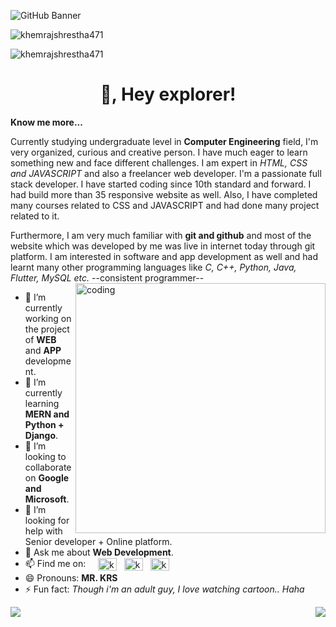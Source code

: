 ![GitHub Banner](https://github.com/khemrajshrestha471/khemrajshrestha471/assets/86350457/f96ae731-4eba-444a-958b-25077cd8f25f)
<p align="left"> <img src="https://komarev.com/ghpvc/?username=khemrajshrestha471&label=Profile%20views&color=0e75b6&style=flat" alt="khemrajshrestha471" /> </p>
<p align="left"> <img src="https://github-profile-trophy.vercel.app/?username=khemrajshrestha471" alt="khemrajshrestha471" /> </p>

<h1 align="center">👋, Hey explorer!</h1>

**Know me more...**

Currently studying undergraduate level in **Computer Engineering** field, I'm very organized, curious and creative person. I have much eager to learn something new and face different challenges. I am expert in _HTML, CSS and JAVASCRIPT_ and also a freelancer web developer. I'm a passionate full stack developer. I have started coding since 10th standard and forward. I had build more than 35 responsive website as well. Also, I have completed many courses related to CSS and JAVASCRIPT and had done many project related to it.

 Furthermore, I am very much familiar with **git and github** and most of the website which was developed by me was live in internet today through git platform. I am interested in software and app development as well and had learnt many other programming languages like _C, C++, Python, Java, Flutter, MySQL etc._ 
<img align="right" alt="coding" width="400" src="https://cdn.dribbble.com/users/1162077/screenshots/3848914/programmer.gif">
--consistent programmer-- <br>



- 🔭 I’m currently working on the project of **WEB** and **APP** development. <br>
- 🌱 I’m currently learning **MERN and Python + Django**. <br>
- 👯 I’m looking to collaborate on **Google and Microsoft**. <br>
- 🤔 I’m looking for help with Senior developer + Online platform. <br>
- 💬 Ask me about **Web Development**. <br>
- 📫 Find me on: &nbsp; &nbsp; <a href="https://fb.com/khemrajshrestha471" target="_blank"><img align="center" src="https://raw.githubusercontent.com/rahuldkjain/github-profile-readme-generator/master/src/images/icons/Social/facebook.svg" alt="khemrajshrestha471" height="20" width="30" /></a> &nbsp; <a href="https://linkedin.com/in/khemrajshrestha471" target="_blank"><img align="center" src="https://raw.githubusercontent.com/rahuldkjain/github-profile-readme-generator/master/src/images/icons/Social/linked-in-alt.svg" alt="khemrajshrestha471" height="20" width="30" /></a> &nbsp; <a href="https://www.leetcode.com/khemrajshrestha471" target="_blank"><img align="center" src="https://raw.githubusercontent.com/rahuldkjain/github-profile-readme-generator/master/src/images/icons/Social/leet-code.svg" alt="khemrajshrestha471" height="20" width="30" /></a>    <br>          
- 😄 Pronouns: **MR. KRS** <br>
- ⚡ Fun fact: _Though i'm an adult guy, I love watching cartoon.. Haha_ <br>


<img align="left" src="https://github-readme-stats.vercel.app/api/top-langs/?username=khemrajshrestha471&layout=compact&theme=radical" />

<img align="right" src="https://github-readme-stats.vercel.app/api?username=khemrajshrestha471&theme=radical" />


